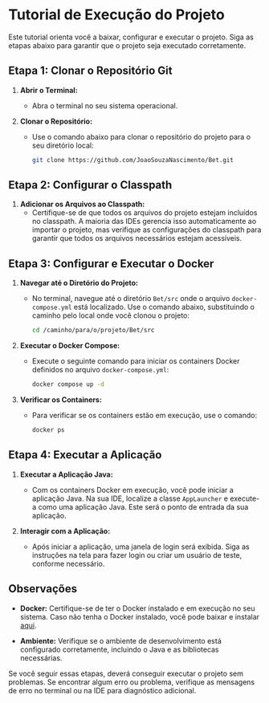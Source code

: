 # Tutorial de Execução do Projeto

Este tutorial orienta você a baixar, configurar e executar o projeto. Siga as etapas abaixo para garantir que o projeto seja executado corretamente.

## Etapa 1: Clonar o Repositório Git

1. **Abrir o Terminal:**
   - Abra o terminal no seu sistema operacional.

2. **Clonar o Repositório:**
   - Use o comando abaixo para clonar o repositório do projeto para o seu diretório local:

     ```sh
     git clone https://github.com/JoaoSouzaNascimento/Bet.git
     ```

## Etapa 2: Configurar o Classpath

1. **Adicionar os Arquivos ao Classpath:**
   - Certifique-se de que todos os arquivos do projeto estejam incluídos no classpath. A maioria das IDEs gerencia isso automaticamente ao importar o projeto, mas verifique as configurações do classpath para garantir que todos os arquivos necessários estejam acessíveis.

## Etapa 3: Configurar e Executar o Docker

1. **Navegar até o Diretório do Projeto:**
   - No terminal, navegue até o diretório `Bet/src` onde o arquivo `docker-compose.yml` está localizado. Use o comando abaixo, substituindo o caminho pelo local onde você clonou o projeto:

     ```sh
     cd /caminho/para/o/projeto/Bet/src
     ```

2. **Executar o Docker Compose:**
   - Execute o seguinte comando para iniciar os containers Docker definidos no arquivo `docker-compose.yml`:

     ```sh
     docker compose up -d
     ```


3. **Verificar os Containers:**
   - Para verificar se os containers estão em execução, use o comando:

     ```sh
     docker ps
     ```

## Etapa 4: Executar a Aplicação

1. **Executar a Aplicação Java:**
   - Com os containers Docker em execução, você pode iniciar a aplicação Java. Na sua IDE, localize a classe `AppLauncher` e execute-a como uma aplicação Java. Este será o ponto de entrada da sua aplicação.

2. **Interagir com a Aplicação:**
   - Após iniciar a aplicação, uma janela de login será exibida. Siga as instruções na tela para fazer login ou criar um usuário de teste, conforme necessário.

## Observações

- **Docker:** Certifique-se de ter o Docker instalado e em execução no seu sistema. Caso não tenha o Docker instalado, você pode baixar e instalar [aqui](https://www.docker.com/get-started).

- **Ambiente:** Verifique se o ambiente de desenvolvimento está configurado corretamente, incluindo o Java e as bibliotecas necessárias.

Se você seguir essas etapas, deverá conseguir executar o projeto sem problemas. Se encontrar algum erro ou problema, verifique as mensagens de erro no terminal ou na IDE para diagnóstico adicional.
